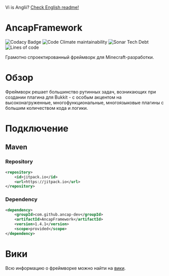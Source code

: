 Vi is Anglii? [Check English readme!](https://github.com/ancap-dev/AncapFramework/wiki/English-Readme)

# AncapFramework

![Codacy Badge](https://img.shields.io/codacy/grade/85187fe25a954ba7b9331d1fe51deb25?style=flat-square) ![Code Climate maintainability](https://img.shields.io/codeclimate/maintainability-percentage/PukPukov/AncapFramework-1?style=flat-square) ![Sonar Tech Debt](https://img.shields.io/sonar/tech_debt/ancap-dev_AncapFramework?server=https%3A%2F%2Fsonarcloud.io&style=flat-square) ![Lines of code](https://img.shields.io/tokei/lines/github/PukPukov/AncapFramework-1?style=flat-square)

Грамотно спроектированный фреймворк для Minecraft-разработки.


# Обзор

Фреймворк решает большинство рутинных задач, возникающих при создании плагина для Bukkit - с особым акцентом на высоконагруженные, многофункциональные, многоязыковые плагины с большим количеством кода и логики.

# Подключение
## Maven
### Repository

```xml
<repository>
    <id>jitpack.io</id>
    <url>https://jitpack.io</url>
</repository>
```

### Dependency


```xml
<dependency>  
    <groupId>com.github.ancap-dev</groupId>  
    <artifactId>AncapFramework</artifactId>  
    <version>1.4.1</version>  
    <scope>provided</scope>  
</dependency>
```

# Вики

Всю информацию о фреймворке можно найти на [вики](https://github.com/ancap-dev/AncapFramework/wiki).
